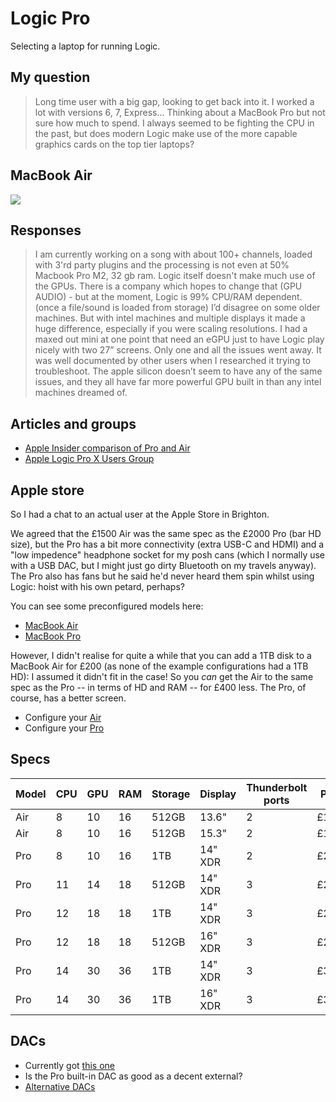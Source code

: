 # Logic Pro

Selecting a laptop for running Logic.

## My question

> Long time user with a big gap, looking to get back into it. I worked a lot with versions 6, 7, Express... Thinking about a MacBook Pro but not sure how much to spend. I always seemed to be fighting the CPU in the past, but does modern Logic make use of the more capable graphics cards on the top tier laptops?

## MacBook Air

[![](https://mermaid.ink/img/pako:eNqFVf9u2jAQfpWTpUmdVBC_yi9Nm0rptKqlWgtrpQmpMsmReA125Di0WeE99j57sZ1NEwLrGH8E-77v7LvvzvYL85SPrM8CzeMQrm6nEui3-b57B1c8NireTBfcmyn1-DJlI-4NaASnQk_ZegeFSqUCZlY_mrJJmEof9UxFBupT9v4tXmOP13iT94N7j0T8gtyPQyXRGd5kxuoJ9ZGNMBjzOULTsYp07oVGH3xcCg-Twpr4Dx7XPrnVJwMYD8HOiuV9kcQRzwhtXeaTAgzzkBKb8QAz1MNM8oXwYDiBeqdTg69abUMVHtFuf_8ansP1pH5aAIlRmgdI4PmzQS15lJtKvr6wmQlPq0ulA3jEbKbKkQapMNxmfx6hZzTFsLEUBJ76QlH97qzUrU473lZPSUH7JeQ8NpZVWHYFvCbhwCgI-RI3xqWQWfTAFzG53tkx0JicXDkcWAA-uqrBXkEiTBLwlJQUtFAy2VfW9shAJQg3Z9Cp1dza1cpqEKVolDLhKu-APJU0sUKO7P__yLmGxL_cynnQRXKr0vXpGGbUhWmc8-_FXOxRfeX69tt4UDlzk7e68a_MXZXgA-m3ikMujVqsbOPsg3lx98wfV6OL4cXKtUsZs9C2qPtAqY93F6xSZrJU9NW24HkmdNpdsZ1Lbmo4k8tZbsXYGF_P0K41b_etPJNQyCCBC-CRpvAyUE8yPy1ZhOWYYS6iqB-JIDSBRvwHrXGIZvU6jHsH4ddLyFEoExlgGd7IuQMWed6kmJTKT5YKnHFJietUAi5RZ8ZKASbUKg1C4E61TyX6fcgN8JlK6QtF44LthKLFy_zPaUTH8fWicvG4_Dy67VON7JgtUC-48OlheLFuU2ZCXNBp6tPQxzlPIzNlU7kmKk-NGmfSY32jUzxmaexzg0PB6UlZ5MaYS9Z_Yc-s3-icVHvterPW7NRrvWbn5JhlrF_vNasn3ZNWrdlqNZrdRnd9zH4qRf61arvd6NFF2qn1Wu1ur9vKtzj3bS-z_pxHCW2BbjraPGfuVXPbfner2CjWfwBWiDPs?type=png)](https://mermaid.live/edit#pako:eNqFVf9u2jAQfpWTpUmdVBC_yi9Nm0rptKqlWgtrpQmpMsmReA125Di0WeE99j57sZ1NEwLrGH8E-77v7LvvzvYL85SPrM8CzeMQrm6nEui3-b57B1c8NireTBfcmyn1-DJlI-4NaASnQk_ZegeFSqUCZlY_mrJJmEof9UxFBupT9v4tXmOP13iT94N7j0T8gtyPQyXRGd5kxuoJ9ZGNMBjzOULTsYp07oVGH3xcCg-Twpr4Dx7XPrnVJwMYD8HOiuV9kcQRzwhtXeaTAgzzkBKb8QAz1MNM8oXwYDiBeqdTg69abUMVHtFuf_8ansP1pH5aAIlRmgdI4PmzQS15lJtKvr6wmQlPq0ulA3jEbKbKkQapMNxmfx6hZzTFsLEUBJ76QlH97qzUrU473lZPSUH7JeQ8NpZVWHYFvCbhwCgI-RI3xqWQWfTAFzG53tkx0JicXDkcWAA-uqrBXkEiTBLwlJQUtFAy2VfW9shAJQg3Z9Cp1dza1cpqEKVolDLhKu-APJU0sUKO7P__yLmGxL_cynnQRXKr0vXpGGbUhWmc8-_FXOxRfeX69tt4UDlzk7e68a_MXZXgA-m3ikMujVqsbOPsg3lx98wfV6OL4cXKtUsZs9C2qPtAqY93F6xSZrJU9NW24HkmdNpdsZ1Lbmo4k8tZbsXYGF_P0K41b_etPJNQyCCBC-CRpvAyUE8yPy1ZhOWYYS6iqB-JIDSBRvwHrXGIZvU6jHsH4ddLyFEoExlgGd7IuQMWed6kmJTKT5YKnHFJietUAi5RZ8ZKASbUKg1C4E61TyX6fcgN8JlK6QtF44LthKLFy_zPaUTH8fWicvG4_Dy67VON7JgtUC-48OlheLFuU2ZCXNBp6tPQxzlPIzNlU7kmKk-NGmfSY32jUzxmaexzg0PB6UlZ5MaYS9Z_Yc-s3-icVHvterPW7NRrvWbn5JhlrF_vNasn3ZNWrdlqNZrdRnd9zH4qRf61arvd6NFF2qn1Wu1ur9vKtzj3bS-z_pxHCW2BbjraPGfuVXPbfner2CjWfwBWiDPs)

## Responses

> I am currently working on a song with about 100+ channels, loaded with 3'rd party plugins and the processing is not even at 50%
Macbook Pro M2, 32 gb ram.
> Logic itself doesn't make much use of the GPUs. There is a company which hopes to change that (GPU AUDIO) - but at the moment, Logic is 99% CPU/RAM dependent. (once a file/sound is loaded from storage)
> I’d disagree on some older machines. But with intel machines and multiple displays it made a huge difference, especially if you were scaling resolutions. I had a maxed out mini at one point that need an eGPU just to have Logic play nicely with two 27” screens. Only one and all the issues went away. It was well documented by other users when I researched it trying to troubleshoot. The apple silicon doesn’t seem to have any of the same issues, and they all have far more powerful GPU built in than any intel machines dreamed of.

## Articles and groups

- [Apple Insider comparison of Pro and Air](https://appleinsider.com/inside/15-inch-macbook-air/vs/m3-15-inch-macbook-air-vs-m3-14-inch-macbook-pro----comparison)
- [Apple Logic Pro X Users Group](https://www.facebook.com/groups/543628065696081)

## Apple store

So I had a chat to an actual user at the Apple Store in Brighton.

We agreed that the £1500 Air was the same spec as the £2000 Pro (bar HD size), but the Pro has a bit more connectivity (extra USB-C and HDMI) and a "low impedence" headphone socket for my posh cans (which I normally use with a USB DAC, but I might just go dirty Bluetooth on my travels anyway). The Pro also has fans but he said he'd never heard them spin whilst using Logic: hoist with his own petard, perhaps?

You can see some preconfigured models here:

- [MacBook Air](https://www.apple.com/uk/shop/buy-mac/macbook-air/13-inch-m3)
- [MacBook Pro](https://www.apple.com/uk/shop/buy-mac/macbook-pro/14-inch)

However, I didn't realise for quite a while that you can add a 1TB disk to a MacBook Air for £200 (as none of the example configurations had a 1TB HD): I assumed it didn't fit in the case! So you _can_ get the Air to the same spec as the Pro -- in terms of HD and RAM -- for £400 less. The Pro, of course, has a better screen.

- Configure your [Air](https://www.apple.com/uk/shop/buy-mac/macbook-air/13-inch-midnight-apple-m3-chip-with-8-core-cpu-and-10-core-gpu-16gb-memory-512gb)
- Configure your [Pro](https://www.apple.com/uk/shop/buy-mac/macbook-pro/14-inch-space-grey-apple-m1-pro-chip-with-8-core-cpu-and-14-core-gpu-16gb-memory-1tb)

## Specs

| Model | CPU | GPU | RAM | Storage | Display | Thunderbolt ports | Price | Headphone | HDMI | SDXC |
| --- | --- | --- | --- | --- | --- | --- | --- | --- | --- | --- |
| Air | 8 | 10 | 16 | 512GB | 13.6" | 2 | £1499 | &#10003; |||
| Air | 8 | 10 | 16 | 512GB | 15.3" | 2 | £1699 | &#10003; |||
| Pro | 8 | 10 | 16 | 1TB | 14" XDR | 2 | £2099 | &#10003; | &#10003; | &#10003; |
| Pro | 11 | 14 | 18 | 512GB | 14" XDR | 3 | £2099 | &#10003; | &#10003; | &#10003; |
| Pro | 12 | 18 | 18 | 1TB | 14" XDR | 3 | £2499 | &#10003; | &#10003; | &#10003; |
| Pro | 12 | 18 | 18 | 512GB | 16" XDR | 3 | £2599 | &#10003; | &#10003; | &#10003; |
| Pro | 14 | 30 | 36 | 1TB | 14" XDR | 3 | £3299 | &#10003; | &#10003; | &#10003; |
| Pro | 14 | 30 | 36 | 1TB | 16" XDR | 3 | £3599 | &#10003; | &#10003; | &#10003; |

## DACs

- Currently got [this one](https://www.audioquest.com/dacs/dragonfly/dragonfly-cobalt)
- Is the Pro built-in DAC as good as a decent external?
- [Alternative DACs](https://www.techradar.com/news/phone-and-communications/mobile-phones/if-iphone-7-ditches-the-audio-jack-these-three-dacs-will-keep-the-music-spinning-1321629)

